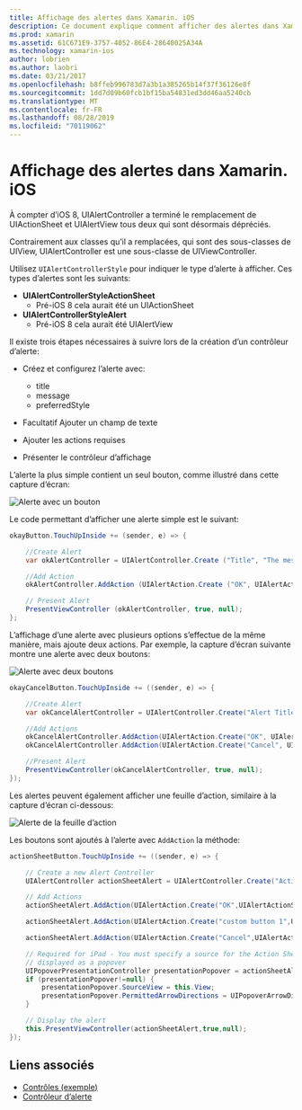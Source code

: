 ```yaml
---
title: Affichage des alertes dans Xamarin. iOS
description: Ce document explique comment afficher des alertes dans Xamarin. iOS à l’aide des API UIAlertController introduites dans iOS 8.
ms.prod: xamarin
ms.assetid: 61C671E9-3757-4052-86E4-28640025A34A
ms.technology: xamarin-ios
author: lobrien
ms.author: laobri
ms.date: 03/21/2017
ms.openlocfilehash: b8ffeb996783d7a3b1a385265b14f37f36126e8f
ms.sourcegitcommit: 1dd7d09b60fcb1bf15ba54831ed3dd46aa5240cb
ms.translationtype: MT
ms.contentlocale: fr-FR
ms.lasthandoff: 08/28/2019
ms.locfileid: "70119062"
---
```

# <a name="displaying-alerts-in-xamarinios"></a>Affichage des alertes dans Xamarin. iOS

À compter d’iOS 8, UIAlertController a terminé le remplacement de UIActionSheet et UIAlertView tous deux qui sont désormais dépréciés.

Contrairement aux classes qu’il a remplacées, qui sont des sous-classes de UIView, UIAlertController est une sous-classe de UIViewController.

Utilisez `UIAlertControllerStyle` pour indiquer le type d’alerte à afficher. Ces types d’alertes sont les suivants:

- **UIAlertControllerStyleActionSheet**
  - Pré-iOS 8 cela aurait été un UIActionSheet
- **UIAlertControllerStyleAlert**
  - Pré-iOS 8 cela aurait été UIAlertView 

Il existe trois étapes nécessaires à suivre lors de la création d’un contrôleur d’alerte:

- Créez et configurez l’alerte avec:
  - title
  - message
  - preferredStyle

- Facultatif Ajouter un champ de texte
- Ajouter les actions requises
- Présenter le contrôleur d’affichage

L’alerte la plus simple contient un seul bouton, comme illustré dans cette capture d’écran:

 ![Alerte avec un bouton](alerts-images/alert1.png)

Le code permettant d’afficher une alerte simple est le suivant:

```csharp
okayButton.TouchUpInside += (sender, e) => {

    //Create Alert
    var okAlertController = UIAlertController.Create ("Title", "The message", UIAlertControllerStyle.Alert);

    //Add Action
    okAlertController.AddAction (UIAlertAction.Create ("OK", UIAlertActionStyle.Default, null));

    // Present Alert
    PresentViewController (okAlertController, true, null);
};
```

L’affichage d’une alerte avec plusieurs options s’effectue de la même manière, mais ajoute deux actions. Par exemple, la capture d’écran suivante montre une alerte avec deux boutons:

 ![Alerte avec deux boutons](alerts-images/alert2.png)

```csharp
okayCancelButton.TouchUpInside += ((sender, e) => {

    //Create Alert
    var okCancelAlertController = UIAlertController.Create("Alert Title", "Choose from two buttons", UIAlertControllerStyle.Alert);

    //Add Actions
    okCancelAlertController.AddAction(UIAlertAction.Create("OK", UIAlertActionStyle.Default, alert => Console.WriteLine ("Okay was clicked")));
    okCancelAlertController.AddAction(UIAlertAction.Create("Cancel", UIAlertActionStyle.Cancel, alert => Console.WriteLine ("Cancel was clicked")));

    //Present Alert
    PresentViewController(okCancelAlertController, true, null);
});
```

Les alertes peuvent également afficher une feuille d’action, similaire à la capture d’écran ci-dessous:

 ![Alerte de la feuille d’action](alerts-images/alert3.png)

Les boutons sont ajoutés à l’alerte avec `AddAction` la méthode:

```csharp
actionSheetButton.TouchUpInside += ((sender, e) => {

    // Create a new Alert Controller
    UIAlertController actionSheetAlert = UIAlertController.Create("Action Sheet", "Select an item from below", UIAlertControllerStyle.ActionSheet);

    // Add Actions
    actionSheetAlert.AddAction(UIAlertAction.Create("OK",UIAlertActionStyle.Default, (action) => Console.WriteLine ("Item One pressed.")));

    actionSheetAlert.AddAction(UIAlertAction.Create("custom button 1",UIAlertActionStyle.Default, (action) => Console.WriteLine ("Item Two pressed.")));

    actionSheetAlert.AddAction(UIAlertAction.Create("Cancel",UIAlertActionStyle.Cancel, (action) => Console.WriteLine ("Cancel button pressed.")));

    // Required for iPad - You must specify a source for the Action Sheet since it is
    // displayed as a popover
    UIPopoverPresentationController presentationPopover = actionSheetAlert.PopoverPresentationController;
    if (presentationPopover!=null) {
        presentationPopover.SourceView = this.View;
        presentationPopover.PermittedArrowDirections = UIPopoverArrowDirection.Up;
    }

    // Display the alert
    this.PresentViewController(actionSheetAlert,true,null);
});
```

## <a name="related-links"></a>Liens associés

- [Contrôles (exemple)](https://docs.microsoft.com/samples/xamarin/ios-samples/controls)
- [Contrôleur d’alerte](https://github.com/xamarin/recipes/tree/master/Recipes/ios/standard_controls/alertcontroller)
